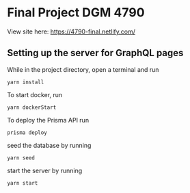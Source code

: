 # Final Project DGM 4790

View site here: https://4790-final.netlify.com/

## Setting up the server for GraphQL pages

While in the project directory, open a terminal and run

 `yarn install`
 
 To start docker, run
 
 `yarn dockerStart`
 
 To deploy the Prisma API run
 
 `prisma deploy`
 
 seed the database by running
 
 `yarn seed`
 
 start the server by running 
 
 `yarn start`
 

